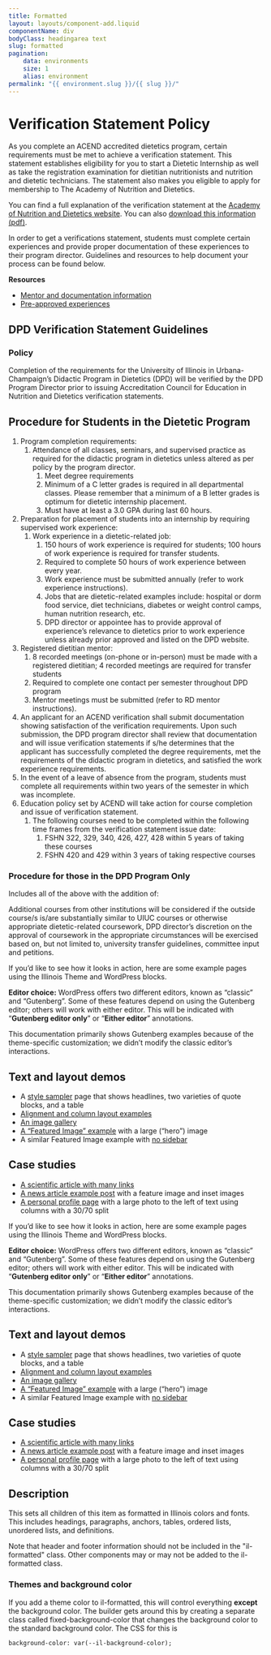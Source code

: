 ```yaml
---
title: Formatted
layout: layouts/component-add.liquid
componentName: div
bodyClass: headingarea text
slug: formatted
pagination:
    data: environments
    size: 1
    alias: environment
permalink: "{{ environment.slug }}/{{ slug }}/"
---
```

<div class="template-information" data-name="default">
  <h1>Verification Statement Policy</h1>
  <p>As you complete an ACEND accredited dietetics program, certain requirements must be met to achieve a verification statement. This statement establishes eligibility for you to start a Dietetic Internship as well as take the registration examination for dietitian nutritionists and nutrition and dietetic technicians. The statement also makes you eligible to apply for membership to The Academy of Nutrition and Dietetics.</p>

  <p>You can find a full explanation of the verification statement at the <a href="http://www.eatrightpro.org/resource/acend/program-directors/program-directors-faqs/faqs-about-verification-statements">Academy of Nutrition and Dietetics website</a>. You can also <a href="https://fshn.illinois.edu/sites/default/files/2021-09/fshn-dietetics-verification-statement.pdf">download this information (pdf)</a>.</p>

  <p>In order to get a verifications statement, students must complete certain experiences and provide proper documentation of these experiences to their program director. Guidelines and resources to help document your process can be found below.</p>

  <p><strong>Resources</strong></p>

  <ul>
  	<li><a href="/academics/undergraduate-degree/dietetics-concentration/mentorsdocumenting-mentor-meetings">Mentor and documentation information</a></li>
  	<li><a href="/academics/undergraduate-degree/dietetics-concentration/experiences">Pre-approved experiences</a></li>
  </ul>

  <h2>DPD Verification Statement Guidelines</h2>

  <h3>Policy</h3>

  <p>Completion of the requirements for the University of Illinois in Urbana-Champaign’s Didactic Program in Dietetics (DPD) will be verified by the DPD Program Director prior to issuing Accreditation Council for Education in Nutrition and Dietetics verification statements.</p>

  <h2>Procedure for Students in the Dietetic Program</h2>

  <ol>
  	<li>Program completion requirements:
  	<ol>
  		<li>Attendance of all classes, seminars, and supervised practice as required for the didactic program in dietetics unless altered as per policy by the program director.
  		<ol>
  			<li>Meet degree requirements</li>
  			<li>Minimum of a C letter grades is required in all departmental classes. Please remember that a minimum of a B letter grades is optimum for dietetic internship placement.</li>
  			<li>Must have at least a 3.0 GPA during last 60 hours.</li>
  		</ol>
  		</li>
  	</ol>
  	</li>
  	<li>Preparation for placement of students into an internship by requiring supervised work experience:
  	<ol>
  		<li>Work experience in a dietetic-related job:
  		<ol>
  			<li>150 hours of work experience is required for students; 100 hours of work experience is required for transfer students.</li>
  			<li>Required to complete 50 hours of work experience between every year.</li>
  			<li>Work experience must be submitted annually (refer to work experience instructions).</li>
  			<li>Jobs that are dietetic-related examples include: hospital or dorm food service, diet technicians, diabetes or weight control camps, human nutrition research, etc.</li>
  			<li>DPD director or appointee has to provide approval of experience’s relevance to dietetics prior to work experience unless already prior approved and listed on the DPD website.</li>
  		</ol>
  		</li>
  	</ol>
  	</li>
  	<li>Registered dietitian mentor:
  	<ol>
  		<li>8 recorded meetings (on-phone or in-person) must be made with a registered dietitian; 4 recorded meetings are required for transfer students</li>
  		<li>Required to complete one contact per semester throughout DPD program</li>
  		<li>Mentor meetings must be submitted (refer to RD mentor instructions).</li>
  	</ol>
  	</li>
  	<li>An applicant for an ACEND verification shall submit documentation showing satisfaction of the verification requirements. Upon such submission, the DPD program director shall review that documentation and will issue verification statements if s/he determines that the applicant has successfully completed the degree requirements, met the requirements of the didactic program in dietetics, and satisfied the work experience requirements.</li>
  	<li>In the event of a leave of absence from the program, students must complete all requirements within two years of the semester in which was incomplete.</li>
  	<li>Education policy set by ACEND will take action for course completion and issue of verification statement.
  	<ol>
  		<li>The following courses need to be completed within the following time frames from the verification statement issue date:
  		<ol>
  			<li>FSHN 322, 329, 340, 426, 427, 428 within 5 years of taking these courses</li>
  			<li>FSHN 420 and 429 within 3 years of taking respective courses</li>
  		</ol>
  		</li>
  	</ol>
  	</li>
  </ol>

  <h3>Procedure for those in the DPD Program Only</h3>

  <p>Includes all of the above with the addition of:</p>

  <p>Additional courses from other institutions will be considered if the outside course/s is/are substantially similar to UIUC courses or otherwise appropriate dietetic-related coursework, DPD director’s discretion on the approval of coursework in the appropriate circumstances will be exercised based on, but not limited to, university transfer guidelines, committee input and petitions.</p>
</div>

<div class="template-information" data-name="WordPress example">
<div class="uofi-default-block il-formatted">
<p>If you’d like to see how it looks in action, here are some example pages using the Illinois Theme and WordPress blocks.</p>
</div>
<div class="uofi-default-block il-formatted">
<p><strong>Editor choice:</strong> WordPress offers two different editors, known as “classic” and “Gutenberg”. Some of these features depend on using the Gutenberg editor; others will work with either editor. This will be indicated with “<strong>Gutenberg editor only</strong>” or “<strong>Either editor</strong>” annotations.</p>
</div><div class="uofi-default-block il-formatted">
<p>This documentation primarily shows Gutenberg examples because of the theme-specific customization; we didn’t modify the classic editor’s interactions. </p>
</div><div class="uofi-default-block il-formatted">
<h2 id="demos">Text and layout demos</h2>
</div><div class="uofi-default-block il-formatted">
<ul><li>A <a href="https://wordpress.webtheme.illinois.edu/home/page-layouts/style-sampler/">style sampler</a> page that shows headlines, two varieties of quote blocks, and a table</li><li><a href="https://wordpress.webtheme.illinois.edu/home/page-layouts/alignment-and-column-sampler/">Alignment and column layout examples</a></li><li><a href="https://wordpress.webtheme.illinois.edu/home/page-layouts/image-gallery/">An image gallery</a></li><li><a href="https://wordpress.webtheme.illinois.edu/home/page-layouts/featured-image/" data-type="page" data-id="360">A “Featured Image” example</a> with a large (“hero”) image</li><li>A similar Featured Image example with <a href="https://wordpress.webtheme.illinois.edu/home/page-layouts/no-sidebar/" data-type="page" data-id="428">no sidebar</a></li></ul>
</div><div class="uofi-default-block il-formatted">
<h2 id="casestudies">Case studies</h2>
</div><div class="uofi-default-block il-formatted">
<ul><li><a href="https://wordpress.webtheme.illinois.edu/home/page-layouts/scientific-article/" data-type="page" data-id="71">A scientific article with many links</a></li><li><a href="https://wordpress.webtheme.illinois.edu/2020/08/19/news-article-example/">A news article example post</a> with a feature image and inset images</li><li><a href="https://wordpress.webtheme.illinois.edu/home/page-layouts/personal-profile-columns/" data-type="page" data-id="108">A personal profile page</a> with a large photo to the left of text using columns with a 30/70 split</li>
<!--<li><a href="https://wordpress.webtheme.illinois.edu/home/page-layouts/personal-profile-media-and-text/" data-type="page" data-id="356">A similar profile page</a> using the "Media and Text" block instead of columns</li>-->
</ul>
</div><div class="uofi-default-block il-formatted">
<p></p>
</div>
</div>

<div class="template-information" data-name="WordPress without extra il-formatted">
<div class="uofi-default-block">
<p>If you’d like to see how it looks in action, here are some example pages using the Illinois Theme and WordPress blocks.</p>
</div>
<div class="uofi-default-block">
<p><strong>Editor choice:</strong> WordPress offers two different editors, known as “classic” and “Gutenberg”. Some of these features depend on using the Gutenberg editor; others will work with either editor. This will be indicated with “<strong>Gutenberg editor only</strong>” or “<strong>Either editor</strong>” annotations.</p>
</div><div class="uofi-default-block">
<p>This documentation primarily shows Gutenberg examples because of the theme-specific customization; we didn’t modify the classic editor’s interactions. </p>
</div><div class="uofi-default-block">
<h2 id="demos">Text and layout demos</h2>
</div><div class="uofi-default-block">
<ul><li>A <a href="https://wordpress.webtheme.illinois.edu/home/page-layouts/style-sampler/">style sampler</a> page that shows headlines, two varieties of quote blocks, and a table</li><li><a href="https://wordpress.webtheme.illinois.edu/home/page-layouts/alignment-and-column-sampler/">Alignment and column layout examples</a></li><li><a href="https://wordpress.webtheme.illinois.edu/home/page-layouts/image-gallery/">An image gallery</a></li><li><a href="https://wordpress.webtheme.illinois.edu/home/page-layouts/featured-image/" data-type="page" data-id="360">A “Featured Image” example</a> with a large (“hero”) image</li><li>A similar Featured Image example with <a href="https://wordpress.webtheme.illinois.edu/home/page-layouts/no-sidebar/" data-type="page" data-id="428">no sidebar</a></li></ul>
</div><div class="uofi-default-block">
<h2 id="casestudies">Case studies</h2>
</div><div class="uofi-default-block">
<ul><li><a href="https://wordpress.webtheme.illinois.edu/home/page-layouts/scientific-article/" data-type="page" data-id="71">A scientific article with many links</a></li><li><a href="https://wordpress.webtheme.illinois.edu/2020/08/19/news-article-example/">A news article example post</a> with a feature image and inset images</li><li><a href="https://wordpress.webtheme.illinois.edu/home/page-layouts/personal-profile-columns/" data-type="page" data-id="108">A personal profile page</a> with a large photo to the left of text using columns with a 30/70 split</li>
<!--<li><a href="https://wordpress.webtheme.illinois.edu/home/page-layouts/personal-profile-media-and-text/" data-type="page" data-id="356">A similar profile page</a> using the "Media and Text" block instead of columns</li>-->
</ul>
</div><div class="uofi-default-block">
<p></p>
</div>
</div>

## Description

This sets all children of this item as formatted in Illinois colors and fonts. This includes headings, paragraphs, anchors, tables, ordered lists, unordered lists, and definitions.

Note that header and footer information should not be included in the "il-formatted" class. Other components may or may not be added to the il-formatted class.

### Themes and background color

If you add a theme color to il-formatted, this will control everything **except** the background color. The builder gets around this by creating a separate class called fixed-background-color that changes the background color to the standard background color. The CSS for this is

```` background-color: var(--il-background-color); ````
